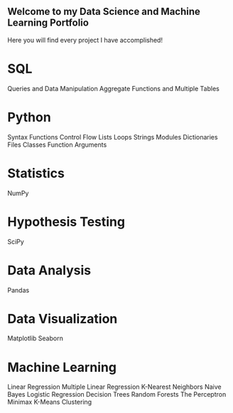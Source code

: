 ## Welcome to my Data Science and Machine Learning Portfolio

Here you will find every project I have accomplished!


# SQL
Queries and Data Manipulation
Aggregate Functions and Multiple Tables


# Python
Syntax
Functions
Control Flow
Lists
Loops
Strings
Modules
Dictionaries
Files
Classes
Function Arguments

# Statistics
NumPy

# Hypothesis Testing
SciPy

# Data Analysis
Pandas

# Data Visualization 
Matplotlib
Seaborn

# Machine Learning 
Linear Regression
Multiple Linear Regression
K-Nearest Neighbors
Naive Bayes
Logistic Regression
Decision Trees
Random Forests
The Perceptron
Minimax
K-Means Clustering
